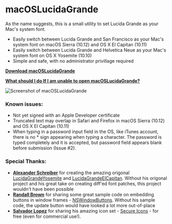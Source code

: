 # macOSLucidaGrande
As the name suggests, this is a small utility to set Lucida Grande as your Mac's system font.
- Easily switch between Lucida Grande and San Francisco as your Mac's system font on macOS Sierra (10.12) and OS X El Capitan (10.11)
- Easily switch between Lucida Grande and Helvetica Neue as your Mac's system font on OS X Yosemite (10.10)
- Simple and safe, with no administrator privillage required

**[Download macOSLucidaGrande](https://github.com/HiKay/macOSLucidaGrande/releases/download/2016.12.20/macOSLucidaGrande_2016_12_20.zip)**


**[What should I do If I am unable to open macOSLucidaGrande?](FAQ.md)**

![](https://raw.githubusercontent.com/HiKay/macOSLucidaGrande/master/Screenshot/Screenshot.png "Screenshot of macOSLucidaGrande")

### Known issues:
- Not yet signed with an Apple Developer certificate
- Truncated text may overlap in Safari and Firefox in macOS Sierra (10.12) and OS X El Capitan (10.11)
- When typing in a password input field in the OS, like iTunes account, there is no * sign appearing when typing a character. The password is typed completely and it is accepted, but password field appears blank before submission (Issue #2).

### Special Thanks:
- **[Alexander Schreiber](https://github.com/schreiberstein)** for creating the amazing origonal [LucidaGrandeYosemite](https://github.com/schreiberstein/lucidagrandeyosemite) and [LucidaGrandeElCapitan](https://github.com/schreiberstein/lucidagrandeelcapitan). Without his origonal project and his great take on creating diff'ed font patches, this project wouldn't have been possible
- **[Randall Brown](https://github.com/blladnar)** for sharing some great sample code on embedding buttons in window frames - [NSWindowButtons](https://github.com/blladnar/NSWindowButtons). Without his sample code, the update button would have looked a lot more out-of-place
- **[Salvador Lopez](http://simiographics.deviantart.com/)** for sharing his amazing icon set - [Secure Icons](http://simiographics.deviantart.com/art/Secure-Icons-162217765) - for free (even for commercial use!).
